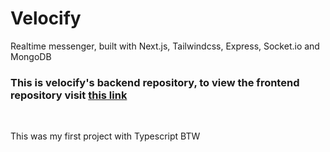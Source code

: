 # Velocify

Realtime messenger, built with Next.js, Tailwindcss, Express, Socket.io and MongoDB

### This is velocify's backend repository, to view the frontend repository visit [this link](https://github.com/humboorgir/velocify-frontend)

<br/>

This was my first project with Typescript BTW
